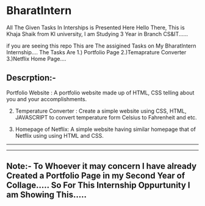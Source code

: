 # BharatIntern
All The Given Tasks In Interships is Presented Here
Hello There,
This is Khaja Shaik from Kl university,
I am Studying 3 Year in Branch CS&IT......


if you are seeing this repo This are The assigined Tasks on My BharatIntern Internship....
The Tasks Are 
1.) Portfolio Page
2.)Temaprature Converter
3.)Netflix Home Page....

Descrption:-
--------------------------------------------------------------------------------------------------------
Portfolio Website :
A portfolio website made up of HTML,
CSS telling about you and your
accomplishments.

2. Temperature Converter :
Create a simple website using CSS, HTML,
JAVASCRIPT to convert temperature form
Celsius to Fahrenheit and etc.

3. Homepage of Netflix:
A simple website having similar homepage
that of Netflix using using HTML and
CSS.
---------------------------------------------------------------------------------------------------------



---------------------------------------------------------------------------------------------------------
Note:-
To Whoever it may concern 
I have already Created a Portfolio Page in my Second Year of Collage.....
So For This Internship Oppurtunity I am Showing This.....
---------------------------------------------------------------------------------------------------------
